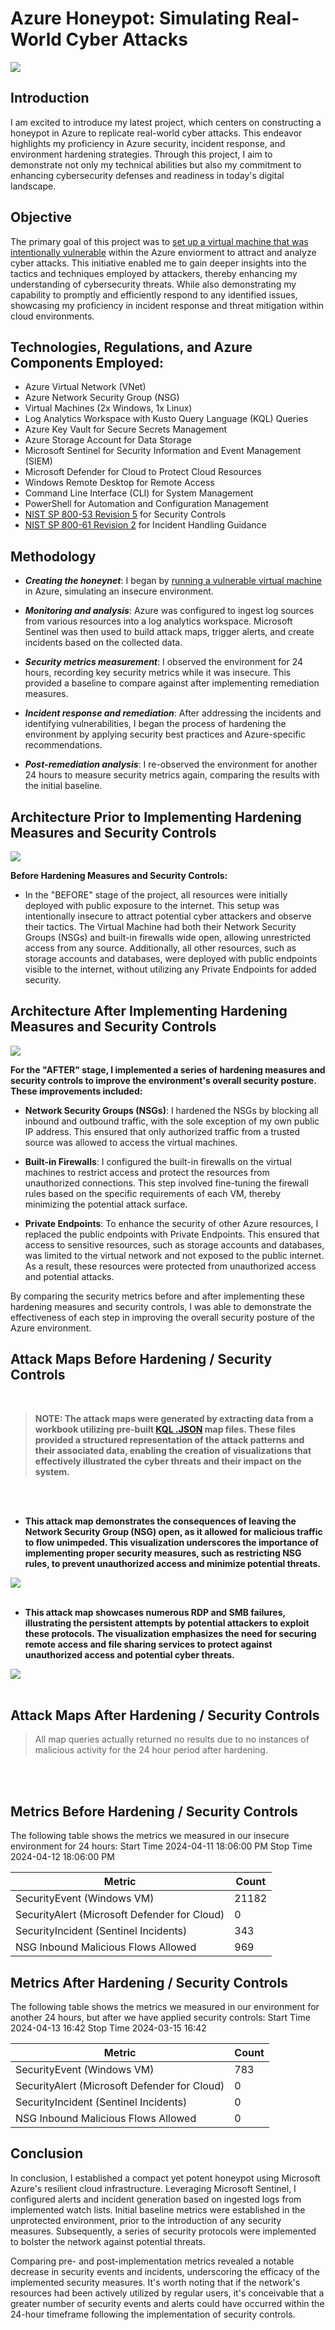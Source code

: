 # Azure Honeypot: Simulating Real-World Cyber Attacks
<img src="https://i.imgur.com/IY5sfCJ.png" >

## Introduction

 I am excited to introduce my latest project, which centers on constructing a honeypot in Azure to replicate real-world cyber attacks. This endeavor highlights my proficiency in Azure security, incident response, and environment hardening strategies. Through this project, I aim to demonstrate not only my technical abilities but also my commitment to enhancing cybersecurity defenses and readiness in today's digital landscape.

## Objective
The primary goal of this project was to [set up a virtual machine that was intentionally vulnerable](https://github.com/felixsalto1/Azure-VM-Config/blob/main/README.md) within the Azure enviorment to attract and analyze cyber attacks. This initiative enabled me to gain deeper insights into the tactics and techniques employed by attackers, thereby enhancing my understanding of cybersecurity threats. While also demonstrating my capability to promptly and efficiently respond to any identified issues, showcasing my proficiency in incident response and threat mitigation within cloud environments.

## Technologies, Regulations, and Azure Components Employed:

- Azure Virtual Network (VNet)
- Azure Network Security Group (NSG)
- Virtual Machines (2x Windows, 1x Linux)
- Log Analytics Workspace with Kusto Query Language (KQL) Queries
- Azure Key Vault for Secure Secrets Management
- Azure Storage Account for Data Storage
- Microsoft Sentinel for Security Information and Event Management (SIEM)
- Microsoft Defender for Cloud to Protect Cloud Resources
- Windows Remote Desktop for Remote Access
- Command Line Interface (CLI) for System Management
- PowerShell for Automation and Configuration Management
- [NIST SP 800-53 Revision 5](https://csrc.nist.gov/publications/detail/sp/800-53/rev-5/final) for Security Controls
- [NIST SP 800-61 Revision 2](https://www.nist.gov/privacy-framework/nist-sp-800-61) for Incident Handling Guidance

## Methodology

- <b>*Creating the honeynet*</b>: I began by [running a vulnerable virtual machine](https://github.com/felixsalto1/Azure-VM-Config/blob/main/README.md) in Azure, simulating an insecure environment.

- <b>*Monitoring and analysis*</b>: Azure was configured to ingest log sources from various resources into a log analytics workspace. Microsoft Sentinel was then used to build attack maps, trigger alerts, and create incidents based on the collected data.

- <b>*Security metrics measurement*</b>: I observed the environment for 24 hours, recording key security metrics while it was insecure. This provided a baseline to compare against after implementing remediation measures.

- <b>*Incident response and remediation*</b>: After addressing the incidents and identifying vulnerabilities, I began the process of hardening the environment by applying security best practices and Azure-specific recommendations.

- <b>*Post-remediation analysis*</b>: I re-observed the environment for another 24 hours to measure security metrics again, comparing the results with the initial baseline.


## Architecture Prior to Implementing Hardening Measures and Security Controls
 <img src="https://i.imgur.com/BscJ0qj.png" >

<b>Before Hardening Measures and Security Controls:</b>

- In the "BEFORE" stage of the project, all resources were initially deployed with public exposure to the internet. This setup was intentionally insecure to attract potential cyber attackers and observe their tactics. The Virtual Machine had both their Network Security Groups (NSGs) and built-in firewalls wide open, allowing unrestricted access from any source. Additionally, all other resources, such as storage accounts and databases, were deployed with public endpoints visible to the internet, without utilizing any Private Endpoints for added security.

## Architecture After Implementing Hardening Measures and Security Controls
 <img src="https://i.imgur.com/GPs3liY.png" >
 
 <b>For the "AFTER" stage, I implemented a series of hardening measures and security controls to improve the environment's overall security posture. These improvements included:</b>

- <b>Network Security Groups (NSGs)</b>: I hardened the NSGs by blocking all inbound and outbound traffic, with the sole exception of my own public IP address. This ensured that only authorized traffic from a trusted source was allowed to access the virtual machines.

- <b>Built-in Firewalls</b>: I configured the built-in firewalls on the virtual machines to restrict access and protect the resources from unauthorized connections. This step involved fine-tuning the firewall rules based on the specific requirements of each VM, thereby minimizing the potential attack surface.

- <b>Private Endpoints</b>: To enhance the security of other Azure resources, I replaced the public endpoints with Private Endpoints. This ensured that access to sensitive resources, such as storage accounts and databases, was limited to the virtual network and not exposed to the public internet. As a result, these resources were protected from unauthorized access and potential attacks.

By comparing the security metrics before and after implementing these hardening measures and security controls, I was able to demonstrate the effectiveness of each step in improving the overall security posture of the Azure environment.

## Attack Maps Before Hardening / Security Controls
<br />


> <b>NOTE: The attack maps were generated by extracting data from a workbook utilizing pre-built [KQL .JSON](https://github.com/AmiliaSalva/Cloud-SOC-Project-Resources/blob/main/MS%20Sentinel%20Maps%20(JSON)/linux-ssh-auth-fail.json) map files. These files provided a structured representation of the attack patterns and their associated data, 
enabling the creation of visualizations that effectively illustrated the cyber threats and their impact on the system.</b>


 <br />
 <br />
 
- <b>This attack map demonstrates the consequences of leaving the Network Security Group (NSG) open, as it allowed for malicious traffic to flow unimpeded. This visualization underscores the importance of implementing proper security measures, such as restricting NSG rules, to prevent unauthorized access and minimize potential threats.</b>


<img src="https://i.imgur.com/HNBdFxc.png" >

 <br />
 <br />
 
 - <b>This attack map showcases numerous RDP and SMB failures, illustrating the persistent attempts by potential attackers to exploit these protocols. The visualization emphasizes the need for securing remote access and file sharing services to protect against unauthorized access and potential cyber threats.</b>
 
<img src="https://i.imgur.com/0q1hYJV.png" >

 <br />
 <br />

## Attack Maps After Hardening / Security Controls

> All map queries actually returned no results due to no instances of malicious activity for the 24 hour period after hardening.

 <br />
 <br />
 
## Metrics Before Hardening / Security Controls

The following table shows the metrics we measured in our insecure environment for 24 hours:
Start Time 2024-04-11 18:06:00 PM
Stop Time 2024-04-12 18:06:00 PM

| Metric                   | Count
| ------------------------ | -----
| SecurityEvent (Windows VM)            | 21182
| SecurityAlert (Microsoft Defender for Cloud)            | 0
| SecurityIncident (Sentinel Incidents)        | 343
| NSG Inbound Malicious Flows Allowed | 969



## Metrics After Hardening / Security Controls

The following table shows the metrics we measured in our environment for another 24 hours, but after we have applied security controls:
Start Time 2024-04-13 16:42
Stop Time	2024-03-15 16:42


| Metric                   | Count
| ------------------------ | -----
| SecurityEvent (Windows VM)            | 783
| SecurityAlert (Microsoft Defender for Cloud)            | 0
| SecurityIncident (Sentinel Incidents)        | 0
| NSG Inbound Malicious Flows Allowed | 0

## Conclusion

In conclusion, I established a compact yet potent honeypot using Microsoft Azure's resilient cloud infrastructure. Leveraging Microsoft Sentinel, I configured alerts and incident generation based on ingested logs from implemented watch lists. Initial baseline metrics were established in the unprotected environment, prior to the introduction of any security measures. Subsequently, a series of security protocols were implemented to bolster the network against potential threats.

Comparing pre- and post-implementation metrics revealed a notable decrease in security events and incidents, underscoring the efficacy of the implemented security measures. It's worth noting that if the network's resources had been actively utilized by regular users, it's conceivable that a greater number of security events and alerts could have occurred within the 24-hour timeframe following the implementation of security controls.
